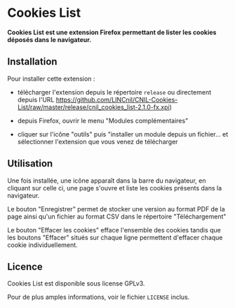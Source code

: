 Cookies List
===

**Cookies List est une extension Firefox permettant de lister les cookies déposés dans le navigateur.**

Installation
--

Pour installer cette extension :

- télécharger l'extension depuis le répertoire ``release`` ou directement depuis l'URL https://github.com/LINCnil/CNIL-Cookies-List/raw/master/release/cnil_cookies_list-2.1.0-fx.xpi)

- depuis Firefox, ouvrir le menu "Modules complémentaires"

- cliquer sur l'icône "outils" puis "installer un module depuis un fichier... et sélectionner l'extension que vous venez de télécharger

Utilisation
--

Une fois installée, une icône apparaît dans la barre du navigateur, en cliquant sur celle ci, une page s'ouvre et liste les cookies présents dans la navigateur.

Le bouton "Enregistrer" permet de stocker une version au format PDF de la page ainsi qu'un fichier au format CSV dans le répertoire "Téléchargement"

Le bouton "Effacer les cookies" efface l'ensemble des cookies tandis que les boutons "Effacer" situés sur chaque ligne permettent d'effacer chaque cookie individuellement.
	
Licence
--

Cookies List est disponible sous license GPLv3.

Pour de plus amples informations, voir le fichier ``LICENSE`` inclus.
